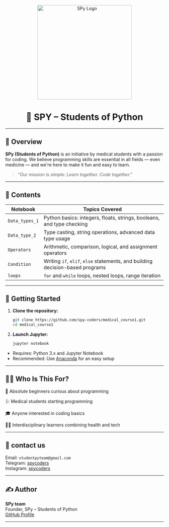
<p align="center">
  <img src="[IMG_20250530_233423_934.jpg](https://avatars.githubusercontent.com/u/211943230?v=4)" alt="SPy Logo" width="300">
</p>

<h1 align="center">🐍 SPY – Students of Python</h1>

---

## 📘 Overview

**SPy (Students of Python)** is an initiative by medical students with a passion for coding. We believe programming skills are essential in all fields — even medicine — and we're here to make it fun and easy to learn.  

> _“Our mission is simple: Learn together. Code together.”_

---

## 📁 Contents

| Notebook         | Topics Covered                                                                 |
|------------------|---------------------------------------------------------------------------------|
| `Data_types_1`   | Python basics: integers, floats, strings, booleans, and type checking          |
| `Data_type_2`    | Type casting, string operations, advanced data type usage                      |
| `Operators`      | Arithmetic, comparison, logical, and assignment operators                      |
| `Condition`      | Writing `if`, `elif`, `else` statements, and building decision-based programs  |
| `loops`          | `for` and `while` loops, nested loops, range iteration                         |

---

## 🚀 Getting Started

1. **Clone the repository:**
   ```bash
   git clone https://github.com/spy-coders/medical_course1.git
   cd medical_course1
   ```

2. **Launch Jupyter:**
   ```bash
   jupyter notebook
   ```

- Requires: Python 3.x and Jupyter Notebook  
- Recommended: Use [Anaconda](https://www.anaconda.com/) for an easy setup

---

## 👩‍🏫 Who Is This For?

🧒 Absolute beginners curious about programming

🩺 Medical students starting programming

🎓 Anyone interested in coding basics

🧑‍🔬 Interdisciplinary learners combining health and tech

---

## 👥 contact us
  
Email: `studentpyteam@gmail.com`  
Telegram: [spycoders](t.me/spycoders)  
Instagram: [spycoders](instagram.com/spy.coders)

---

## ✍️ Author

**SPy team**   
Founder, SPy – Students of Python  
[GitHub Profile](https://github.com/spy-coders)

---


